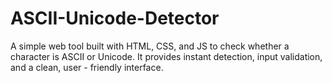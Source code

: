 # ASCII-Unicode-Detector
A simple web tool built with HTML, CSS, and JS to check whether a character is ASCII or Unicode. It provides instant detection, input validation, and a clean, user - friendly interface.
